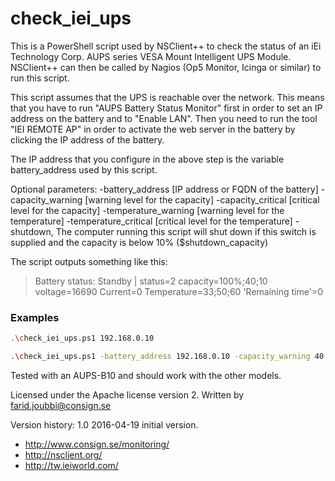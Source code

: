 # check_iei_ups

This is a PowerShell script used by NSClient++ to check the status of an iEi Technology Corp. AUPS series VESA Mount Intelligent UPS Module. NSClient++ can then be called by Nagios (Op5 Monitor, Icinga or similar) to run this script.

This script assumes that the UPS is reachable over the network. This means that you have to run "AUPS Battery Status Monitor" first in order to set an IP address on the battery and to "Enable LAN". Then you need to run the tool "IEI REMOTE AP" in order to activate the web server in the battery by clicking the IP address of the battery.

The IP address that you configure in the above step is the variable battery_address used by this script.

Optional parameters: -battery_address [IP address or FQDN of the battery] -capacity_warning [warning level for the capacity] -capacity_critical [critical level for the capacity] -temperature_warning [warning level for the temperature] -temperature_critical [critical level for the temperature] -shutdown, The computer running this script will shut down if this switch is supplied and the capacity is below 10% ($shutdown_capacity)

The script outputs something like this:
>Battery status: Standby | status=2 capacity=100%;40;10 voltage=16690 Current=0 Temperature=33;50;60 'Remaining time'=0

### Examples
```sh
.\check_iei_ups.ps1 192.168.0.10
```
```sh
.\check_iei_ups.ps1 -battery_address 192.168.0.10 -capacity_warning 40 -capacity_critical 10 -temperature_warning 40 -temperature_critical 50 -shutdown
```


Tested with an AUPS-B10 and should work with the other models.

Licensed under the Apache license version 2.
Written by farid.joubbi@consign.se

Version history: 1.0 2016-04-19 initial version.

* http://www.consign.se/monitoring/
* http://nsclient.org/
* http://tw.ieiworld.com/
